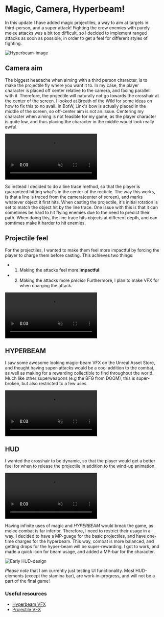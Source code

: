 # Magic, Camera, Hyperbeam!
In this update I have added magic projectiles, a way to aim at targets in third-person, and a super attack! Fighting the crow enemies with purely melee attacks was a bit too difficult, so I decided to implement ranged attacks as soon as possible, in order to get a feel for different styles of fighting.

![Hyperbeam-image](/img/post6.PNG)

## Camera aim

The biggest headache when aiming with a third person character, is to make the projectile fly where you want it to. In my case, the player character is placed off center relative to the camera, and facing parallell with it. Therefore, the projectile will naturally not go towards the crosshair at the center of the screen. I looked at Breath of the Wild for some ideas on how to fix this to no avail. In BotW, Link's bow is actually placed in the middle of the screen, so off-center aim is not an issue. Centering my character when aiming is not feasible for my game, as the player character is quite low, and thus placing the character in the middle would look really awful.

<video controls autoplay loop muted>
  <source src="/video/aiming.mp4" type="video/mp4">
 </video>

So instead I decided to do a line trace method, so that the player is guaranteed hitting what's in the center of the recticle. The way this works, is that a line is traced from the camera(center of screen), and marks whatever object it first hits. When casting the projectile, it's initial rotation is set to match the object hit by the line trace. One issue with this is that it can sometimes be hard to hit flying enemies due to the need to predict their path. When doing this, the line trace hits objects at different depth, and can somtimes make it harder to hit enemies.

## Projectile feel
For the projectiles, I wanted to make them feel more impactful by forcing the player to charge them before casting. This achieves two things: 
- 1. Making the attacks feel more <b>impactful</b>
- 2. Making the attacks more <i>precise</i>
Furthermore, I plan to make VFX for when charging the attack.


<video controls autoplay loop muted>
  <source src="/video/projectiles.mp4" type="video/mp4">
 </video>


## <b>HYPERBEAM</b>

I saw some awesome looking magic-beam VFX on the Unreal Asset Store, and thought having super-attacks would be a cool addition to the combat, as well as making for a rewarding collectible to find throughout the world. Much like other superweapons (e.g the BFG from DOOM), this is super-broken, but also restricted to a few uses. 

<video controls autoplay loop muted>
  <source src="/video/hyperbeam.mp4" type="video/mp4">
 </video>

## HUD

I wanted the crosshair to be dynamic, so that the player would get a better feel for when to release the projectile in addition to the wind-up animation. 

<video controls autoplay loop muted>
  <source src="/video/crosshair.mp4" type="video/mp4">
 </video>

Having infinite uses of magic and <i>HYPERBEAM</i> would break the game, as melee combat is far inferior. Therefore, I need to restrict their usage in a way. I decided to have a MP-guage for the basic projectiles, and have one-time charges for the hyperbeam. This way, combat is more balanced, and getting drops for the hyper-beam will be super-rewarding. 
I got to work, and made a quick icon for beam usage, and added a MP-bar for the character. 

![Early HUD-design](/img/post6/UI.PNG)

<i>Please note</i> that I am currently just testing UI functionality. Most HUD-elements (except the stamina bar), are work-in-progress, and will not be a part of the final game!

### Useful resources

- [Hyperbeam VFX](https://www.unrealengine.com/marketplace/en-US/product/niagara-ray-vfx-pack-energy-ray-hit-effects)
- [Projectile VFX](https://www.unrealengine.com/marketplace/en-US/product/niagara-magic-projectiles-sounds-included)